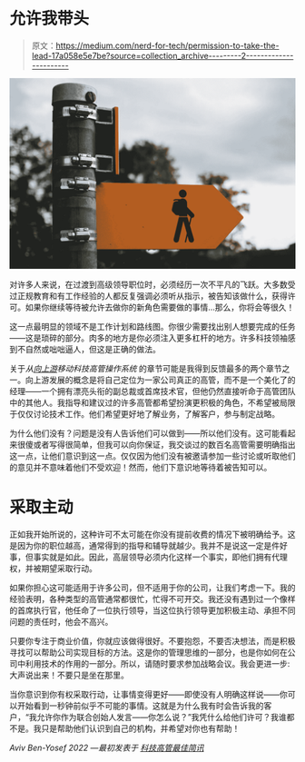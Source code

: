 # 允许我带头

> 原文：<https://medium.com/nerd-for-tech/permission-to-take-the-lead-17a058e5e7be?source=collection_archive---------2----------------------->

![](img/d24203d2afa162bb533d7b8c1a1960a0.png)

对许多人来说，在过渡到高级领导职位时，必须经历一次不平凡的飞跃。大多数受过正规教育和有工作经验的人都反复强调必须听从指示，被告知该做什么，获得许可。如果你继续等待被允许去做你的新角色需要做的事情…那么，你将会等很久！

这一点最明显的领域不是工作计划和路线图。你很少需要找出别人想要完成的任务——这是琐碎的部分。肉多的地方是你必须注入更多杠杆的地方。许多科技领袖感到不自然或咄咄逼人，但这是正确的做法。

关于*从[向上游](https://techexecutiveoperatingsystem.com)*移动*科技高管操作系统* 的章节可能是我得到反馈最多的两个章节之一。向上游发展的概念是将自己定位为一家公司真正的高管，而不是一个美化了的经理——一个拥有漂亮头衔的副总裁或首席技术官，但他仍然直接听命于高管团队中的其他人。我指导和建议过的许多高管都希望扮演更积极的角色，不希望被局限于仅仅讨论技术工作。他们希望更好地了解业务，了解客户，参与制定战略。

为什么他们没有？问题是没有人告诉他们可以做到——所以他们没有。这可能看起来很傻或者写得很简单，但我可以向你保证，我交谈过的数百名高管需要明确指出这一点，让他们意识到这一点。仅仅因为他们没有被邀请参加一些讨论或听取他们的意见并不意味着他们不受欢迎！然而，他们下意识地等待着被告知可以。

# 采取主动

正如我开始所说的，这种许可不太可能在你没有提前收费的情况下被明确给予。这是因为你的职位越高，通常得到的指导和辅导就越少。我并不是说这一定是件好事，但事实就是如此。因此，高层领导必须内化这样一个事实，即他们拥有代理权，并被期望采取行动。

如果你担心这可能适用于许多公司，但不适用于你的公司，让我们考虑一下。我的经验表明，各种类型的高管通常都很忙，忙得不可开交。我还没有遇到过一个像样的首席执行官，他任命了一位执行领导，当这位执行领导更加积极主动、承担不同问题的责任时，他会不高兴。

只要你专注于商业价值，你就应该做得很好。不要抱怨，不要否决想法，而是积极寻找可以帮助公司实现目标的方法。这是你的管理思维的一部分，也是你如何在公司中利用技术的作用的一部分。所以，请随时要求参加战略会议。我会更进一步:大声说出来！不要只是坐在那里。

当你意识到你有权采取行动，让事情变得更好——即使没有人明确这样说——你可以开始看到一秒钟前似乎不可能的事情。这就是为什么我有时会告诉我的客户，“我允许你作为联合创始人发言——你怎么说？”我凭什么给他们许可？我谁都不是。我只是帮助他们认识到自己的机构，并希望对你也有帮助！

*Aviv Ben-Yosef 2022 —最初发表于* [*科技高管最佳简讯*](https://avivbenyosef.com/newsletter/)